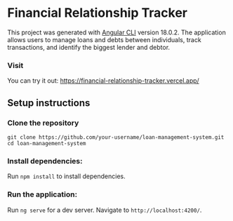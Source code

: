 # Financial Relationship Tracker

This project was generated with [Angular CLI](https://github.com/angular/angular-cli) version 18.0.2.
The application allows users to manage loans and debts between individuals, track transactions, and identify the biggest lender and debtor.

### Visit

You can try it out: https://financial-relationship-tracker.vercel.app/

## Setup instructions

### Clone the repository

`git clone https://github.com/your-username/loan-management-system.git`
`cd loan-management-system`

### Install dependencies:

Run `npm install` to install dependencies.

### Run the application:

Run `ng serve` for a dev server. Navigate to `http://localhost:4200/`.
